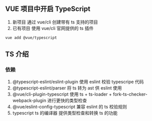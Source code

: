 ## VUE 项目中开启 TypeScript
1. 新项目 通过 vue/cli 创建带有 ts 支持的项目
2. 已有项目 使用 vue/cli 官网提供的 ts 插件
```
vue add @vue/typescript
```

## TS 介绍
### 依赖
1. @typescript-eslint/eslint-plugin 使用 eslint 校验 typescripe 代码
2. @typescript-eslint/parser 将 ts 转为 ast 供 eslint 使用
3. @vue/cli-plugin-typescript 使用 ts + ts-loader + fork-ts-checker-webpack-plugin 进行更快的类型检查
4. @vue/eslint-config-typescript 兼容 eslint 的 ts 校验规则
5. typescript ts 的编译器 提供类型检查和转换 ts 的功能
